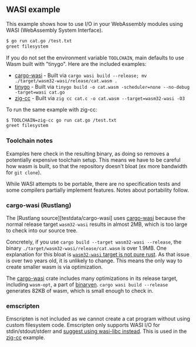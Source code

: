 ## WASI example

This example shows how to use I/O in your WebAssembly modules using WASI
(WebAssembly System Interface).

```bash
$ go run cat.go /test.txt
greet filesystem
```

If you do not set the environment variable `TOOLCHAIN`, main defaults
to use Wasm built with "tinygo". Here are the included examples:

* [cargo-wasi](testdata/cargo-wasi) - Built via `cargo wasi build --release; mv ./target/wasm32-wasi/release/cat.wasm .`
* [tinygo](testdata/tinygo) - Built via `tinygo build -o cat.wasm -scheduler=none --no-debug -target=wasi cat.go`
* [zig-cc](testdata/zig-cc) - Built via `zig cc cat.c -o cat.wasm --target=wasm32-wasi -O3`

To run the same example with zig-cc:
```bash
$ TOOLCHAIN=zig-cc go run cat.go /test.txt
greet filesystem
```

### Toolchain notes

Examples here check in the resulting binary, as doing so removes a potentially
expensive toolchain setup. This means we have to be careful how wasm is built,
so that the repository doesn't bloat (ex more bandwidth for `git clone`).

While WASI attempts to be portable, there are no specification tests and
some compilers partially implement features. Notes about portability follow.

### cargo-wasi (Rustlang)

The [Rustlang source][testdata/cargo-wasi] uses [cargo-wasi][1] because the
normal release target `wasm32-wasi` results in almost 2MB, which is too large
to check into our source tree.

Concretely, if you use `cargo build --target wasm32-wasi --release`, the binary
`./target/wasm32-wasi/release/cat.wasm` is over 1.9MB. One explanation for this
bloat is [`wasm32-wasi` target is not pure rust][2]. As that issue is over two
years old, it is unlikely to change. This means the only way to create smaller
wasm is via optimization.

The [cargo-wasi][3] crate includes many optimizations in its release target,
including `wasm-opt`, a part of [binaryen][4]. `cargo wasi build --release`
generates 82KB of wasm, which is small enough to check in.

### emscripten

Emscripten is not included as we cannot create a cat program without using
custom filesystem code. Emscripten only supports WASI I/O for
stdin/stdout/stderr and [suggest using wasi-libc instead][5]. This is used in
the [zig-cc](testdata/zig-cc) example.

[1]: https://github.com/bytecodealliance/cargo-wasi
[2]: https://github.com/rust-lang/rust/issues/73432
[3]: https://github.com/bytecodealliance/cargo-wasi
[4]: https://github.com/WebAssembly/binaryen
[5]: https://github.com/emscripten-core/emscripten/issues/17167#issuecomment-1150252755
